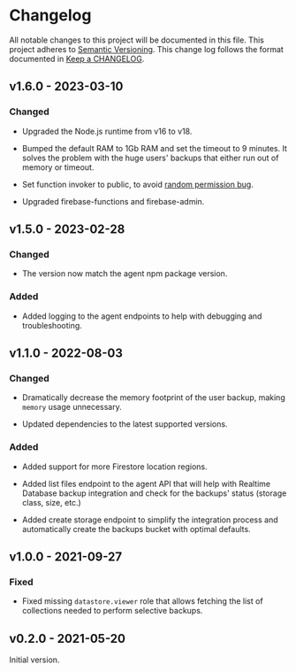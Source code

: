 # Changelog

All notable changes to this project will be documented in this file.
This project adheres to [Semantic Versioning].
This change log follows the format documented in [Keep a CHANGELOG].

[semantic versioning]: https://semver.org
[keep a changelog]: https://keepachangelog.com

## v1.6.0 - 2023-03-10

### Changed

- Upgraded the Node.js runtime from v16 to v18.

- Bumped the default RAM to 1Gb RAM and set the timeout to 9 minutes. It solves the problem with the huge users' backups that either run out of memory or timeout.

- Set function invoker to public, to avoid [random permission bug](https://github.com/firebase/firebase-tools/issues/3965#issuecomment-1006005316).

- Upgraded firebase-functions and firebase-admin.

## v1.5.0 - 2023-02-28

### Changed

- The version now match the agent npm package version.

### Added

- Added logging to the agent endpoints to help with debugging and troubleshooting.

## v1.1.0 - 2022-08-03

### Changed

- Dramatically decrease the memory footprint of the user backup, making `memory` usage unnecessary.

- Updated dependencies to the latest supported versions.

### Added

- Added support for more Firestore location regions.

- Added list files endpoint to the agent API that will help with Realtime Database backup integration and check for the backups' status (storage class, size, etc.)

- Added create storage endpoint to simplify the integration process and automatically create the backups bucket with optimal defaults.

## v1.0.0 - 2021-09-27

### Fixed

- Fixed missing `datastore.viewer` role that allows fetching the list of collections needed to perform selective backups.

## v0.2.0 - 2021-05-20

Initial version.
